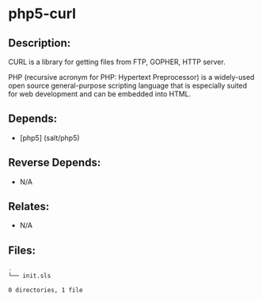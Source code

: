 # php5-curl

## Description:

CURL is a library for getting files from  FTP, GOPHER, HTTP server.

PHP (recursive acronym for PHP: Hypertext Preprocessor) is a widely-used open source general-purpose scripting language that is especially suited for web development and can be embedded into HTML.

## Depends:

  -  [php5] (salt/php5)

## Reverse Depends:

  -  N/A

## Relates:

  -  N/A

## Files:

```bash
.
└── init.sls

0 directories, 1 file
```
